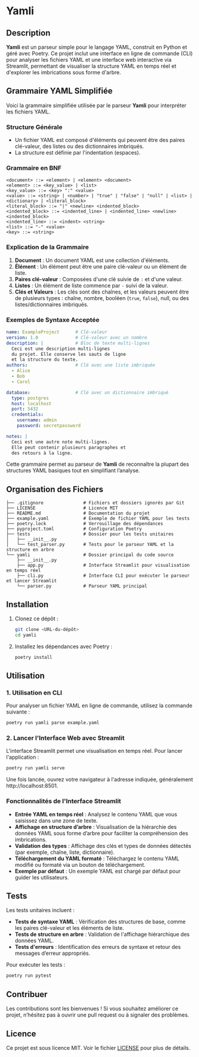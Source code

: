 # Yamli

## Description
**Yamli** est un parseur simple pour le langage YAML, construit en Python et géré avec Poetry. Ce projet inclut une interface en ligne de commande (CLI) pour analyser les fichiers YAML et une interface web interactive via Streamlit, permettant de visualiser la structure YAML en temps réel et d'explorer les imbrications sous forme d'arbre.

## Grammaire YAML Simplifiée

Voici la grammaire simplifiée utilisée par le parseur **Yamli** pour interpréter les fichiers YAML.

### Structure Générale
- Un fichier YAML est composé d'éléments qui peuvent être des paires clé-valeur, des listes ou des dictionnaires imbriqués.
- La structure est définie par l'indentation (espaces).

### Grammaire en BNF

```bnf
<document> ::= <element> | <element> <document>
<element> ::= <key_value> | <list>
<key_value> ::= <key> ":" <value>
<value> ::= <string> | <number> | "true" | "false" | "null" | <list> | <dictionary> | <literal_block>
<literal_block> ::= "|" <newline> <indented_block>
<indented_block> ::= <indented_line> | <indented_line> <newline> <indented_block>
<indented_line> ::= <indent> <string>
<list> ::= "-" <value>
<key> ::= <string>
```

### Explication de la Grammaire

1. **Document** : Un document YAML est une collection d'éléments.
2. **Élément** : Un élément peut être une paire clé-valeur ou un élément de liste.
3. **Paires clé-valeur** : Composées d'une clé suivie de `:` et d'une valeur.
4. **Listes** : Un élément de liste commence par `-` suivi de la valeur.
5. **Clés et Valeurs** : Les clés sont des chaînes, et les valeurs peuvent être de plusieurs types : chaîne, nombre, booléen (`true`, `false`), null, ou des listes/dictionnaires imbriqués.

### Exemples de Syntaxe Acceptée

```yaml
name: ExampleProject      # Clé-valeur
version: 1.0              # Clé-valeur avec un nombre
description: |            # Bloc de texte multi-lignes
  Ceci est une description multi-lignes
  du projet. Elle conserve les sauts de ligne
  et la structure du texte.
authors:                  # Clé avec une liste imbriquée
  - Alice
  - Bob
  - Carol

database:                 # Clé avec un dictionnaire imbriqué
  type: postgres
  host: localhost
  port: 5432
  credentials:
    username: admin
    password: secretpassword

notes: |
  Ceci est une autre note multi-lignes.
  Elle peut contenir plusieurs paragraphes et
  des retours à la ligne.
```

Cette grammaire permet au parseur de **Yamli** de reconnaître la plupart des structures YAML basiques tout en simplifiant l’analyse.

## Organisation des Fichiers
```plaintext
├── .gitignore               # Fichiers et dossiers ignorés par Git
├── LICENSE                  # Licence MIT
├── README.md                # Documentation du projet
├── example.yaml             # Exemple de fichier YAML pour les tests
├── poetry.lock              # Verrouillage des dépendances
├── pyproject.toml           # Configuration Poetry
├── tests                    # Dossier pour les tests unitaires
│   ├── __init__.py
│   └── test_parser.py       # Tests pour le parseur YAML et la structure en arbre
└── yamli                    # Dossier principal du code source
    ├── __init__.py
    ├── app.py               # Interface Streamlit pour visualisation en temps réel
    ├── cli.py               # Interface CLI pour exécuter le parseur et lancer Streamlit
    └── parser.py            # Parseur YAML principal
```

## Installation
1. Clonez ce dépôt :
    ```bash
    git clone <URL-du-dépôt>
    cd yamli
    ```

2. Installez les dépendances avec Poetry :
    ```bash
    poetry install
    ```

## Utilisation

### 1. Utilisation en CLI

Pour analyser un fichier YAML en ligne de commande, utilisez la commande suivante :

```bash
poetry run yamli parse example.yaml
```

### 2. Lancer l'Interface Web avec Streamlit

L'interface Streamlit permet une visualisation en temps réel. Pour lancer l'application :

```bash
poetry run yamli serve
```

Une fois lancée, ouvrez votre navigateur à l'adresse indiquée, généralement http://localhost:8501.

### Fonctionnalités de l'Interface Streamlit
- **Entrée YAML en temps réel** : Analysez le contenu YAML que vous saisissez dans une zone de texte.
- **Affichage en structure d’arbre** : Visualisation de la hiérarchie des données YAML sous forme d’arbre pour faciliter la compréhension des imbrications.
- **Validation des types** : Affichage des clés et types de données détectés (par exemple, chaîne, liste, dictionnaire).
- **Téléchargement du YAML formaté** : Téléchargez le contenu YAML modifié ou formaté via un bouton de téléchargement.
- **Exemple par défaut** : Un exemple YAML est chargé par défaut pour guider les utilisateurs.

## Tests

Les tests unitaires incluent :
- **Tests de syntaxe YAML** : Vérification des structures de base, comme les paires clé-valeur et les éléments de liste.
- **Tests de structure en arbre** : Validation de l'affichage hiérarchique des données YAML.
- **Tests d'erreurs** : Identification des erreurs de syntaxe et retour des messages d’erreur appropriés.

Pour exécuter les tests :

```bash
poetry run pytest
```

## Contribuer
Les contributions sont les bienvenues ! Si vous souhaitez améliorer ce projet, n’hésitez pas à ouvrir une pull request ou à signaler des problèmes.

## Licence
Ce projet est sous licence MIT. Voir le fichier [LICENSE](LICENSE) pour plus de détails.
